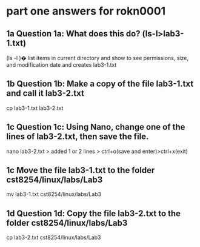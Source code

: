 # part one answers for rokn0001

## 1a  Question 1a: What does this do? (ls-l>lab3-1.txt)

(ls -l )� list items in current directory and show to see permissions, size, and modification date and creates lab3-1.txt

## 1b  Question 1b: Make a copy of the file lab3-1.txt and call it lab3-2.txt

cp lab3-1.txt lab3-2.txt

## 1c  Question 1c: Using Nano, change one of the lines of lab3-2.txt, then save the file.

nano lab3-2.txt > added 1 or 2 lines > ctrl+o(save and enter)>ctrl+x(exit)

## 1c  Move the file lab3-1.txt to the folder cst8254/linux/labs/Lab3

mv lab3-1.txt cst8254/linux/labs/Lab3

## 1d  Question 1d: Copy the file lab3-2.txt to the folder cst8254/linux/labs/Lab3

cp lab3-2.txt cst8254/linux/labs/Lab3
